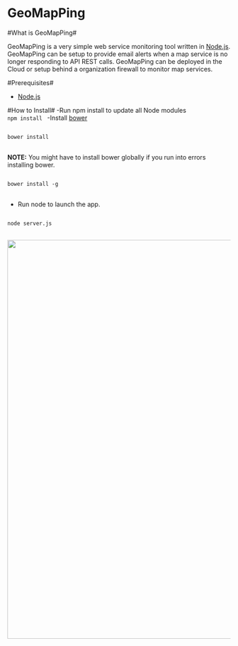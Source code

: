 GeoMapPing
==========

#What is GeoMapPing#

GeoMapPing is a very simple web service monitoring tool written in <a href="http://nodejs.org">Node.js</a>.  GeoMapPing can be setup to provide email alerts when a map service is no longer responding to API REST calls.  GeoMapPing can be deployed in the Cloud or setup behind a organization firewall to monitor map services.  

#Prerequisites#

* <a href="http://nodejs.org/download/">Node.js</a>


#How to Install#
-Run npm install to update all Node modules
<code>
npm install
</code>
-Install <a href="https://github.com/bower/bower">bower</a>
<pre>
<code>
bower install
</code>
</pre>
<B>NOTE:</B> You might have to install bower globally if you run into errors installing bower.
<pre>
<code>
bower install -g
</code>
</pre>
* Run node to launch the app.
<pre>
<code>
node server.js
</code>
</pre>

<img src="http://geopublic.s3.amazonaws.com/GeoMapPing_Landing.png" width="900px"/>
